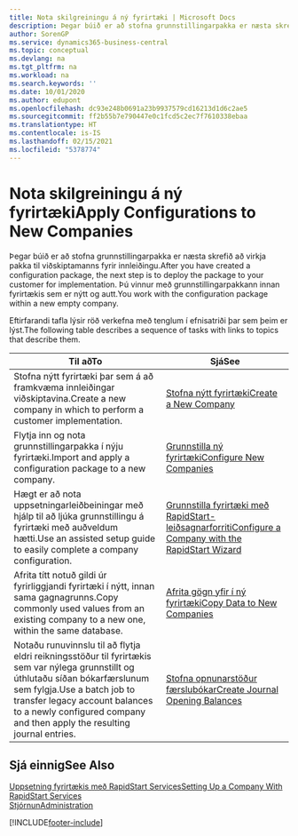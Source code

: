 ```yaml
---
title: Nota skilgreiningu á ný fyrirtæki | Microsoft Docs
description: Þegar búið er að stofna grunnstillingarpakka er næsta skrefið að virkja pakka til viðskiptamanns fyrir innleiðingu. Grunnstillingin er notuð með nýju auðu fyrirtæki.
author: SorenGP
ms.service: dynamics365-business-central
ms.topic: conceptual
ms.devlang: na
ms.tgt_pltfrm: na
ms.workload: na
ms.search.keywords: ''
ms.date: 10/01/2020
ms.author: edupont
ms.openlocfilehash: dc93e248b0691a23b9937579cd16213d1d6c2ae5
ms.sourcegitcommit: ff2b55b7e790447e0c1fcd5c2ec7f7610338ebaa
ms.translationtype: HT
ms.contentlocale: is-IS
ms.lasthandoff: 02/15/2021
ms.locfileid: "5378774"
---
```

# <a name="apply-configurations-to-new-companies"></a><span data-ttu-id="0868a-104">Nota skilgreiningu á ný fyrirtæki</span><span class="sxs-lookup"><span data-stu-id="0868a-104">Apply Configurations to New Companies</span></span>
<span data-ttu-id="0868a-105">Þegar búið er að stofna grunnstillingarpakka er næsta skrefið að virkja pakka til viðskiptamanns fyrir innleiðingu.</span><span class="sxs-lookup"><span data-stu-id="0868a-105">After you have created a configuration package, the next step is to deploy the package to your customer for implementation.</span></span> <span data-ttu-id="0868a-106">Þú vinnur með grunnstillingarpakkann innan fyrirtækis sem er nýtt og autt.</span><span class="sxs-lookup"><span data-stu-id="0868a-106">You work with the configuration package within a new empty company.</span></span>  

 <span data-ttu-id="0868a-107">Eftirfarandi tafla lýsir röð verkefna með tenglum í efnisatriði þar sem þeim er lýst.</span><span class="sxs-lookup"><span data-stu-id="0868a-107">The following table describes a sequence of tasks with links to topics that describe them.</span></span>

|<span data-ttu-id="0868a-108">**Til að**</span><span class="sxs-lookup"><span data-stu-id="0868a-108">**To**</span></span>|<span data-ttu-id="0868a-109">**Sjá**</span><span class="sxs-lookup"><span data-stu-id="0868a-109">**See**</span></span>|  
|------------|-------------|  
|<span data-ttu-id="0868a-110">Stofna nýtt fyrirtæki þar sem á að framkvæma innleiðingar viðskiptavina.</span><span class="sxs-lookup"><span data-stu-id="0868a-110">Create a new company in which to perform a customer implementation.</span></span>|[<span data-ttu-id="0868a-111">Stofna nýtt fyrirtæki</span><span class="sxs-lookup"><span data-stu-id="0868a-111">Create a New Company</span></span>](admin-how-to-create-a-new-company.md)|  
|<span data-ttu-id="0868a-112">Flytja inn og nota grunnstillingarpakka í nýju fyrirtæki.</span><span class="sxs-lookup"><span data-stu-id="0868a-112">Import and apply a configuration package to a new company.</span></span>|[<span data-ttu-id="0868a-113">Grunnstilla ný fyrirtæki</span><span class="sxs-lookup"><span data-stu-id="0868a-113">Configure New Companies</span></span>](admin-how-to-configure-new-companies.md)|  
|<span data-ttu-id="0868a-114">Hægt er að nota uppsetningarleiðbeiningar með hjálp til að ljúka grunnstillingu á fyrirtæki með auðveldum hætti.</span><span class="sxs-lookup"><span data-stu-id="0868a-114">Use an assisted setup guide to easily complete a company configuration.</span></span>|[<span data-ttu-id="0868a-115">Grunnstilla fyrirtæki með RapidStart-leiðsagnarforriti</span><span class="sxs-lookup"><span data-stu-id="0868a-115">Configure a Company with the RapidStart Wizard</span></span>](admin-how-to-configure-a-company-with-the-rapidstart-wizard.md)|
|<span data-ttu-id="0868a-116">Afrita títt notuð gildi úr fyrirliggjandi fyrirtæki í nýtt, innan sama gagnagrunns.</span><span class="sxs-lookup"><span data-stu-id="0868a-116">Copy commonly used values from an existing company to a new one, within the same database.</span></span>|[<span data-ttu-id="0868a-117">Afrita gögn yfir í ný fyrirtæki</span><span class="sxs-lookup"><span data-stu-id="0868a-117">Copy Data to New Companies</span></span>](admin-how-to-copy-data-to-new-companies.md)|  
|<span data-ttu-id="0868a-118">Notaðu runuvinnslu til að flytja eldri reikningsstöður til fyrirtækis sem var nýlega grunnstillt og úthlutaðu síðan bókarfærslunum sem fylgja.</span><span class="sxs-lookup"><span data-stu-id="0868a-118">Use a batch job to transfer legacy account balances to a newly configured company and then apply the resulting journal entries.</span></span>|[<span data-ttu-id="0868a-119">Stofna opnunarstöður færslubókar</span><span class="sxs-lookup"><span data-stu-id="0868a-119">Create Journal Opening Balances</span></span>](admin-how-to-create-journal-opening-balances.md)|  

## <a name="see-also"></a><span data-ttu-id="0868a-120">Sjá einnig</span><span class="sxs-lookup"><span data-stu-id="0868a-120">See Also</span></span>  
[<span data-ttu-id="0868a-121">Uppsetning fyrirtækis með RapidStart Services</span><span class="sxs-lookup"><span data-stu-id="0868a-121">Setting Up a Company With RapidStart Services</span></span>](admin-set-up-a-company-with-rapidstart.md)  
[<span data-ttu-id="0868a-122">Stjórnun</span><span class="sxs-lookup"><span data-stu-id="0868a-122">Administration</span></span>](admin-setup-and-administration.md)


[!INCLUDE[footer-include](includes/footer-banner.md)]
